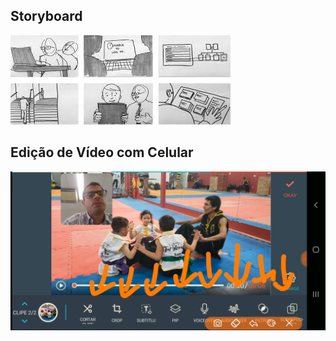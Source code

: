 ## Storyboard
![storyboard](imagens/storyboard.jpeg)


## Edição de Vídeo com Celular

[![storyboard](imagens/telafilmorago.png)](https://www.youtube.com/playlist?list=PLfGOgFSaHKF5zb9PINM7iRYzSLfvwe0Sn)
